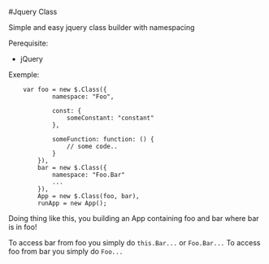 #Jquery Class

Simple and easy jquery class builder with namespacing

Perequisite:

* jQuery

Exemple:

        var foo = new $.Class({
                namespace: "Foo",

                const: {
                    someConstant: "constant"
                },

                someFunction: function: () {
                    // some code..
                }
            }),
            bar = new $.Class({
                namespace: "Foo.Bar"
                ...
            }),
            App = new $.Class(foo, bar),
            runApp = new App();
            
Doing thing like this, you building an App containing foo and bar where bar is in foo!

To access bar from foo you simply do <code>this.Bar...</code> or <code>Foo.Bar...</code>
To access foo from bar you simply do <code>Foo...</code>

